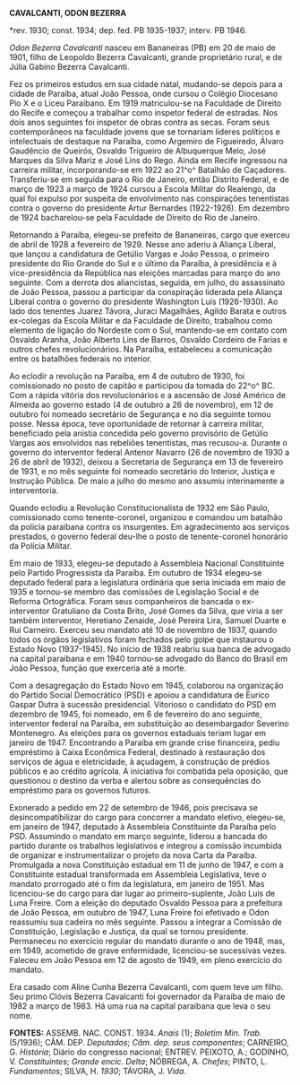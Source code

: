 **CAVALCANTI, O****DON B****EZERRA**

\*rev. 1930; const. 1934; dep. fed. PB 1935-1937; interv. PB 1946.

*Odon Bezerra Cavalcanti* nasceu em Bananeiras (PB) em 20 de maio de
1901, filho de Leopoldo Bezerra Cavalcanti, grande proprietário rural, e
de Júlia Gabino Bezerra Cavalcanti.

Fez os primeiros estudos em sua cidade natal, mudando-se depois para a
cidade de Paraíba, atual João Pessoa, onde cursou o Colégio Diocesano
Pio X e o Liceu Paraibano. Em 1919 matriculou-se na Faculdade de Direito
do Recife e começou a trabalhar como inspetor federal de estradas. Nos
dois anos seguintes foi inspetor de obras contra as secas. Foram seus
contemporâneos na faculdade jovens que se tornariam líderes políticos e
intelectuais de destaque na Paraíba, como Argemiro de Figueiredo, Álvaro
Gaudêncio de Queirós, Osvaldo Trigueiro de Albuquerque Melo, José
Marques da Silva Mariz e José Lins do Rego. Ainda em Recife ingressou na
carreira militar, incorporando-se em 1922 ao 21^o^ Batalhão de
Caçadores. Transferiu-se em seguida para o Rio de Janeiro, então
Distrito Federal, e de março de 1923 a março de 1924 cursou a Escola
Militar do Realengo, da qual foi expulso por suspeita de envolvimento
nas conspirações tenentistas contra o governo do presidente Artur
Bernardes (1922-1926). Em dezembro de 1924 bacharelou-se pela Faculdade
de Direito do Rio de Janeiro.

Retornando à Paraíba, elegeu-se prefeito de Bananeiras, cargo que
exerceu de abril de 1928 a fevereiro de 1929. Nesse ano aderiu à Aliança
Liberal, que lançou a candidatura de Getúlio Vargas e João Pessoa, o
primeiro presidente do Rio Grande do Sul e o último da Paraíba, à
presidência e à vice-presidência da República nas eleições marcadas para
março do ano seguinte. Com a derrota dos aliancistas, seguida, em julho,
do assassinato de João Pessoa, passou a participar da conspiração
liderada pela Aliança Liberal contra o governo do presidente Washington
Luís (1926-1930). Ao lado dos tenentes Juarez Távora, Juraci Magalhães,
Agildo Barata e outros ex-colegas da Escola Militar e da Faculdade de
Direito, trabalhou como elemento de ligação do Nordeste com o Sul,
mantendo-se em contato com Osvaldo Aranha, João Alberto Lins de Barros,
Osvaldo Cordeiro de Farias e outros chefes revolucionários. Na Paraíba,
estabeleceu a comunicação entre os batalhões federais no interior.

Ao eclodir a revolução na Paraíba, em 4 de outubro de 1930, foi
comissionado no posto de capitão e participou da tomada do 22^o^ BC. Com
a rápida vitória dos revolucionários e a ascensão de José Américo de
Almeida ao governo estado (4 de outubro a 26 de novembro), em 12 de
outubro foi nomeado secretário de Segurança e no dia seguinte tomou
posse. Nessa época, teve oportunidade de retornar à carreira militar,
beneficiado pela anistia concedida pelo governo provisório de Getúlio
Vargas aos envolvidos nas rebeliões tenentistas, mas recusou-a. Durante
o governo do interventor federal Antenor Navarro (26 de novembro de 1930
a 26 de abril de 1932), deixou a Secretaria de Segurança em 13 de
fevereiro de 1931, e no mês seguinte foi nomeado secretário do Interior,
Justiça e Instrução Pública. De maio a julho do mesmo ano assumiu
interinamente a interventoria.

Quando eclodiu a Revolução Constitucionalista de 1932 em São Paulo,
comissionado como tenente-coronel, organizou e comandou um batalhão da
polícia paraibana contra os insurgentes. Em agradecimento aos serviços
prestados, o governo federal deu-lhe o posto de tenente-coronel
honorário da Polícia Militar.

Em maio de 1933, elegeu-se deputado à Assembleia Nacional Constituinte
pelo Partido Progressista da Paraíba. Em outubro de 1934 elegeu-se
deputado federal para a legislatura ordinária que seria iniciada em maio
de 1935 e tornou-se membro das comissões de Legislação Social e de
Reforma Ortográfica. Foram seus companheiros de bancada o ex-interventor
Gratuliano da Costa Brito, José Gomes da Silva, que viria a ser também
interventor, Heretiano Zenaide, José Pereira Lira, Samuel Duarte e Rui
Carneiro. Exerceu seu mandato até 10 de novembro de 1937, quando todos
os órgãos legislativos foram fechados pelo golpe que instaurou o Estado
Novo (1937-1945). No início de 1938 reabriu sua banca de advogado na
capital paraibana e em 1940 tornou-se advogado do Banco do Brasil em
João Pessoa, função que exerceria até a morte.

Com a desagregação do Estado Novo em 1945, colaborou na organização do
Partido Social Democrático (PSD) e apoiou a candidatura de Eurico Gaspar
Dutra à sucessão presidencial. Vitorioso o candidato do PSD em dezembro
de 1945, foi nomeado, em 6 de fevereiro do ano seguinte, interventor
federal na Paraíba, em substituição ao desembargador Severino
Montenegro. As eleições para os governos estaduais teriam lugar em
janeiro de 1947. Encontrando a Paraíba em grande crise financeira, pediu
empréstimo à Caixa Econômica Federal, destinado à restauração dos
serviços de água e eletricidade, à açudagem, à construção de prédios
públicos e ao crédito agrícola. A iniciativa foi combatida pela
oposição, que questionou o destino da verba e alertou sobre as
consequências do empréstimo para os governos futuros.

Exonerado a pedido em 22 de setembro de 1946, pois precisava se
desincompatibilizar do cargo para concorrer a mandato eletivo,
elegeu-se, em janeiro de 1947, deputado à Assembleia Constituinte da
Paraíba pelo PSD. Assumindo o mandato em março seguinte, liderou a
bancada do partido durante os trabalhos legislativos e integrou a
comissão incumbida de organizar e instrumentalizar o projeto da nova
Carta da Paraíba. Promulgada a nova Constituição estadual em 11 de junho
de 1947, e com a Constituinte estadual transformada em Assembleia
Legislativa, teve o mandato prorrogado até o fim da legislatura, em
janeiro de 1951. Mas licenciou-se do cargo para dar lugar ao
primeiro-suplente, João Luís de Luna Freire. Com a eleição do deputado
Osvaldo Pessoa para a prefeitura de João Pessoa, em outubro de 1947,
Luna Freire foi efetivado e Odon reassumiu sua cadeira no mês seguinte.
Passou a integrar a Comissão de Constituição, Legislação e Justiça, da
qual se tornou presidente. Permaneceu no exercício regular do mandato
durante o ano de 1948, mas, em 1949, acometido de grave enfermidade,
licenciou-se sucessivas vezes. Faleceu em João Pessoa em 12 de agosto de
1949, em pleno exercício do mandato.

Era casado com Aline Cunha Bezerra Cavalcanti, com quem teve um filho.
Seu primo Clóvis Bezerra Cavalcanti foi governador da Paraíba de maio de
1982 a março de 1983. Há uma rua na capital paraibana que leva o seu
nome.

**FONTES:** ASSEMB. NAC. CONST. 1934. *Anais* (1); *Boletim Min. Trab.*
(5/1936); CÂM. DEP. *Deputados*; *Câm. dep. seus componentes*; CARNEIRO,
G. *História*; Diário do congresso nacional; ENTREV. PEIXOTO, A.;
GODINHO, V. *Constituintes*; *Grande encic. Delta*; NÓBREGA, A.
*Chefes*; PINTO, L. *Fundamentos*; SILVA, H. *1930*; TÁVORA, J. *Vida*.
